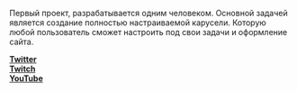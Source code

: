 Первый проект, разрабатывается одним человеком. Основной задачей является создание полностью настраиваемой карусели. Которую любой
пользователь сможет настроить под свои задачи и оформление сайта. 

[**Twitter**](https://twitter.com/martddd)  
[**Twitch**](https://www.twitch.tv/medov_a)  
[**YouTube**](https://www.youtube.com/channel/UCFliCB32IW11RTwwyVYf84g)  